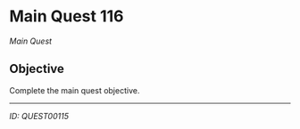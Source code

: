 # Main Quest 116

*Main Quest*

## Objective
Complete the main quest objective.

---
*ID: QUEST00115*